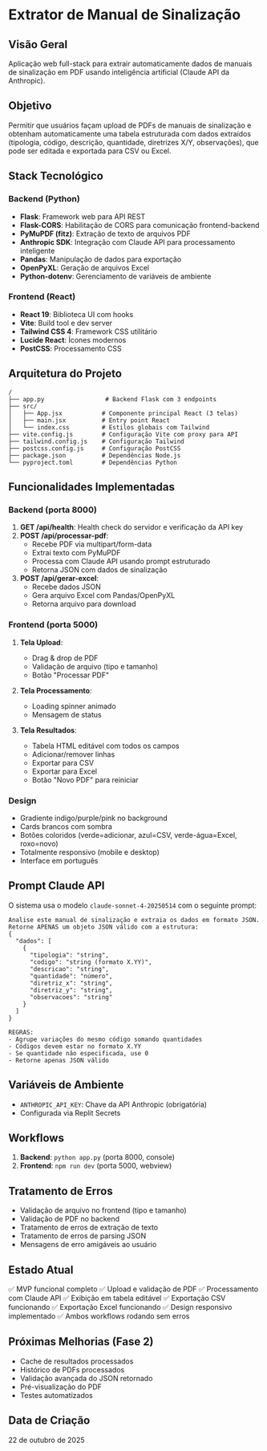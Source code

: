 # Extrator de Manual de Sinalização

## Visão Geral
Aplicação web full-stack para extrair automaticamente dados de manuais de sinalização em PDF usando inteligência artificial (Claude API da Anthropic).

## Objetivo
Permitir que usuários façam upload de PDFs de manuais de sinalização e obtenham automaticamente uma tabela estruturada com dados extraídos (tipologia, código, descrição, quantidade, diretrizes X/Y, observações), que pode ser editada e exportada para CSV ou Excel.

## Stack Tecnológico

### Backend (Python)
- **Flask**: Framework web para API REST
- **Flask-CORS**: Habilitação de CORS para comunicação frontend-backend
- **PyMuPDF (fitz)**: Extração de texto de arquivos PDF
- **Anthropic SDK**: Integração com Claude API para processamento inteligente
- **Pandas**: Manipulação de dados para exportação
- **OpenPyXL**: Geração de arquivos Excel
- **Python-dotenv**: Gerenciamento de variáveis de ambiente

### Frontend (React)
- **React 19**: Biblioteca UI com hooks
- **Vite**: Build tool e dev server
- **Tailwind CSS 4**: Framework CSS utilitário
- **Lucide React**: Ícones modernos
- **PostCSS**: Processamento CSS

## Arquitetura do Projeto

```
/
├── app.py                 # Backend Flask com 3 endpoints
├── src/
│   ├── App.jsx           # Componente principal React (3 telas)
│   ├── main.jsx          # Entry point React
│   └── index.css         # Estilos globais com Tailwind
├── vite.config.js        # Configuração Vite com proxy para API
├── tailwind.config.js    # Configuração Tailwind
├── postcss.config.js     # Configuração PostCSS
├── package.json          # Dependências Node.js
└── pyproject.toml        # Dependências Python
```

## Funcionalidades Implementadas

### Backend (porta 8000)
1. **GET /api/health**: Health check do servidor e verificação da API key
2. **POST /api/processar-pdf**: 
   - Recebe PDF via multipart/form-data
   - Extrai texto com PyMuPDF
   - Processa com Claude API usando prompt estruturado
   - Retorna JSON com dados de sinalização
3. **POST /api/gerar-excel**: 
   - Recebe dados JSON
   - Gera arquivo Excel com Pandas/OpenPyXL
   - Retorna arquivo para download

### Frontend (porta 5000)
1. **Tela Upload**:
   - Drag & drop de PDF
   - Validação de arquivo (tipo e tamanho)
   - Botão "Processar PDF"
   
2. **Tela Processamento**:
   - Loading spinner animado
   - Mensagem de status
   
3. **Tela Resultados**:
   - Tabela HTML editável com todos os campos
   - Adicionar/remover linhas
   - Exportar para CSV
   - Exportar para Excel
   - Botão "Novo PDF" para reiniciar

### Design
- Gradiente indigo/purple/pink no background
- Cards brancos com sombra
- Botões coloridos (verde=adicionar, azul=CSV, verde-água=Excel, roxo=novo)
- Totalmente responsivo (mobile e desktop)
- Interface em português

## Prompt Claude API
O sistema usa o modelo `claude-sonnet-4-20250514` com o seguinte prompt:

```
Analise este manual de sinalização e extraia os dados em formato JSON.
Retorne APENAS um objeto JSON válido com a estrutura:
{
  "dados": [
    {
      "tipologia": "string",
      "codigo": "string (formato X.YY)",
      "descricao": "string",
      "quantidade": "número",
      "diretriz_x": "string",
      "diretriz_y": "string",
      "observacoes": "string"
    }
  ]
}

REGRAS:
- Agrupe variações do mesmo código somando quantidades
- Códigos devem estar no formato X.YY
- Se quantidade não especificada, use 0
- Retorne apenas JSON válido
```

## Variáveis de Ambiente
- `ANTHROPIC_API_KEY`: Chave da API Anthropic (obrigatória)
- Configurada via Replit Secrets

## Workflows
1. **Backend**: `python app.py` (porta 8000, console)
2. **Frontend**: `npm run dev` (porta 5000, webview)

## Tratamento de Erros
- Validação de arquivo no frontend (tipo e tamanho)
- Validação de PDF no backend
- Tratamento de erros de extração de texto
- Tratamento de erros de parsing JSON
- Mensagens de erro amigáveis ao usuário

## Estado Atual
✅ MVP funcional completo
✅ Upload e validação de PDF
✅ Processamento com Claude API
✅ Exibição em tabela editável
✅ Exportação CSV funcionando
✅ Exportação Excel funcionando
✅ Design responsivo implementado
✅ Ambos workflows rodando sem erros

## Próximas Melhorias (Fase 2)
- Cache de resultados processados
- Histórico de PDFs processados
- Validação avançada do JSON retornado
- Pré-visualização do PDF
- Testes automatizados

## Data de Criação
22 de outubro de 2025
